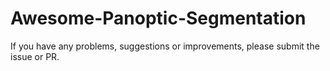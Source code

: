 # Awesome-Panoptic-Segmentation
If you have any problems, suggestions or improvements, please submit the issue or PR.
